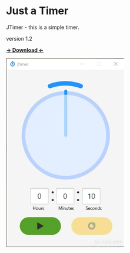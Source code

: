# Just a Timer

JTimer - this is a simple timer.

version 1.2

**[-> Download <-](https://github.com/Justedlev/jtimer/releases/download/v1.2/jtimer-v1.2.zip)**


![](gifv1.2.gif)
